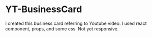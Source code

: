 # YT-BusinessCard
I created this business card referring to Youtube video.
I used react component, props, and some css.
Not yet responsive.
